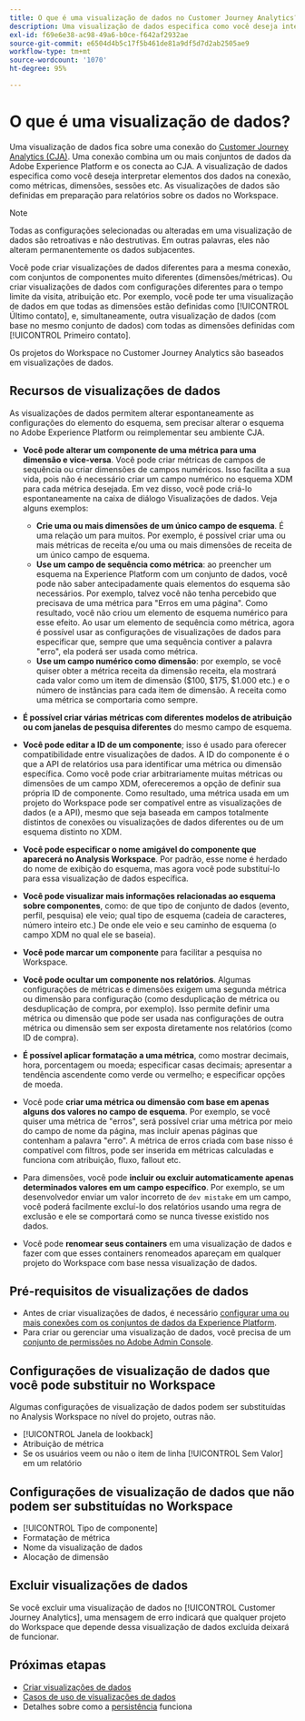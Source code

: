 ```yaml
---
title: O que é uma visualização de dados no Customer Journey Analytics?
description: Uma visualização de dados especifica como você deseja interpretar elementos dos dados na conexão do CJA, como métricas, dimensões, sessões etc.
exl-id: f69e6e38-ac98-49a6-b0ce-f642af2932ae
source-git-commit: e6504d4b5c17f5b461de81a9df5d7d2ab2505ae9
workflow-type: tm+mt
source-wordcount: '1070'
ht-degree: 95%

---
```


# O que é uma visualização de dados?

Uma visualização de dados fica sobre uma conexão do [Customer Journey Analytics (CJA)](/help/connections/create-connection.md). Uma conexão combina um ou mais conjuntos de dados da Adobe Experience Platform e os conecta ao CJA. A visualização de dados especifica como você deseja interpretar elementos dos dados na conexão, como métricas, dimensões, sessões etc. As visualizações de dados são definidas em preparação para relatórios sobre os dados no Workspace.

>[!NOTE]
>
>Todas as configurações selecionadas ou alteradas em uma visualização de dados são retroativas e não destrutivas. Em outras palavras, eles não alteram permanentemente os dados subjacentes.

Você pode criar visualizações de dados diferentes para a mesma conexão, com conjuntos de componentes muito diferentes (dimensões/métricas). Ou criar visualizações de dados com configurações diferentes para o tempo limite da visita, atribuição etc. Por exemplo, você pode ter uma visualização de dados em que todas as dimensões estão definidas como [!UICONTROL Último contato], e, simultaneamente, outra visualização de dados (com base no mesmo conjunto de dados) com todas as dimensões definidas com [!UICONTROL Primeiro contato].

Os projetos do Workspace no Customer Journey Analytics são baseados em visualizações de dados.

## Recursos de visualizações de dados

As visualizações de dados permitem alterar espontaneamente as configurações do elemento do esquema, sem precisar alterar o esquema no Adobe Experience Platform ou reimplementar seu ambiente CJA.

* **Você pode alterar um componente de uma métrica para uma dimensão e vice-versa**. Você pode criar métricas de campos de sequência ou criar dimensões de campos numéricos. Isso facilita a sua vida, pois não é necessário criar um campo numérico no esquema XDM para cada métrica desejada. Em vez disso, você pode criá-lo espontaneamente na caixa de diálogo Visualizações de dados. Veja alguns exemplos:
   * **Crie uma ou mais dimensões de um único campo de esquema**. É uma relação um para muitos. Por exemplo, é possível criar uma ou mais métricas de receita e/ou uma ou mais dimensões de receita de um único campo de esquema.
   * **Use um campo de sequência como métrica**: ao preencher um esquema na Experience Platform com um conjunto de dados, você pode não saber antecipadamente quais elementos do esquema são necessários. Por exemplo, talvez você não tenha percebido que precisava de uma métrica para &quot;Erros em uma página&quot;. Como resultado, você não criou um elemento de esquema numérico para esse efeito. Ao usar um elemento de sequência como métrica, agora é possível usar as configurações de visualizações de dados para especificar que, sempre que uma sequência contiver a palavra &quot;erro&quot;, ela poderá ser usada como métrica.
   * **Use um campo numérico como dimensão**: por exemplo, se você quiser obter a métrica receita da dimensão receita, ela mostrará cada valor como um item de dimensão ($100, $175, $1.000 etc.) e o número de instâncias para cada item de dimensão. A receita como uma métrica se comportaria como sempre.

* **É possível criar várias métricas com diferentes modelos de atribuição ou com janelas de pesquisa diferentes** do mesmo campo de esquema.

* **Você pode editar a ID de um componente**; isso é usado para oferecer compatibilidade entre visualizações de dados. A ID do componente é o que a API de relatórios usa para identificar uma métrica ou dimensão específica. Como você pode criar arbitrariamente muitas métricas ou dimensões de um campo XDM, ofereceremos a opção de definir sua própria ID de componente. Como resultado, uma métrica usada em um projeto do Workspace pode ser compatível entre as visualizações de dados (e a API), mesmo que seja baseada em campos totalmente distintos de conexões ou visualizações de dados diferentes ou de um esquema distinto no XDM.

* **Você pode especificar o nome amigável do componente que aparecerá no Analysis Workspace**. Por padrão, esse nome é herdado do nome de exibição do esquema, mas agora você pode substituí-lo para essa visualização de dados específica.

* **Você pode visualizar mais informações relacionadas ao esquema sobre componentes**, como: de que tipo de conjunto de dados (evento, perfil, pesquisa) ele veio; qual tipo de esquema (cadeia de caracteres, número inteiro etc.) De onde ele veio e seu caminho de esquema (o campo XDM no qual ele se baseia).

* **Você pode marcar um componente** para facilitar a pesquisa no Workspace.

* **Você pode ocultar um componente nos relatórios**. Algumas configurações de métricas e dimensões exigem uma segunda métrica ou dimensão para configuração (como desduplicação de métrica ou desduplicação de compra, por exemplo). Isso permite definir uma métrica ou dimensão que pode ser usada nas configurações de outra métrica ou dimensão sem ser exposta diretamente nos relatórios (como ID de compra).

* **É possível aplicar formatação a uma métrica**, como mostrar decimais, hora, porcentagem ou moeda; especificar casas decimais; apresentar a tendência ascendente como verde ou vermelho; e especificar opções de moeda.

* Você pode **criar uma métrica ou dimensão com base em apenas alguns dos valores no campo de esquema**. Por exemplo, se você quiser uma métrica de &quot;erros&quot;, será possível criar uma métrica por meio do campo de nome da página, mas incluir apenas páginas que contenham a palavra &quot;erro&quot;. A métrica de erros criada com base nisso é compatível com filtros, pode ser inserida em métricas calculadas e funciona com atribuição, fluxo, fallout etc.

* Para dimensões, você pode **incluir ou excluir automaticamente apenas determinados valores em um campo específico**. Por exemplo, se um desenvolvedor enviar um valor incorreto de `dev mistake` em um campo, você poderá facilmente excluí-lo dos relatórios usando uma regra de exclusão e ele se comportará como se nunca tivesse existido nos dados.

* Você pode **renomear seus containers** em uma visualização de dados e fazer com que esses containers renomeados apareçam em qualquer projeto do Workspace com base nessa visualização de dados.

## Pré-requisitos de visualizações de dados

* Antes de criar visualizações de dados, é necessário [configurar uma ou mais conexões com os conjuntos de dados da Experience Platform](/help/connections/create-connection.md).
* Para criar ou gerenciar uma visualização de dados, você precisa de um [conjunto de permissões no Adobe Admin Console](https://experienceleague.adobe.com/docs/analytics-platform/using/cja-overview/cja-overview.html?lang=pt-BR#admin-access-permissions).

## Configurações de visualização de dados que você pode substituir no Workspace

Algumas configurações de visualização de dados podem ser substituídas no Analysis Workspace no nível do projeto, outras não.

* [!UICONTROL Janela de lookback]
* Atribuição de métrica
* Se os usuários veem ou não o item de linha [!UICONTROL Sem Valor] em um relatório

## Configurações de visualização de dados que não podem ser substituídas no Workspace

* [!UICONTROL Tipo de componente]
* Formatação de métrica
* Nome da visualização de dados
* Alocação de dimensão

## Excluir visualizações de dados

Se você excluir uma visualização de dados no [!UICONTROL Customer Journey Analytics], uma mensagem de erro indicará que qualquer projeto do Workspace que depende dessa visualização de dados excluída deixará de funcionar.

## Próximas etapas

* [Criar visualizações de dados](/help/data-views/create-dataview.md)
* [Casos de uso de visualizações de dados](/help/data-views/data-views-usecases.md)
* Detalhes sobre como a [persistência](/help/data-views/persistence.md) funciona
